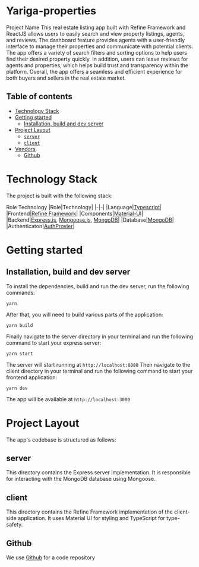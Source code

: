 # Yariga-properties

Project Name
This real estate listing app built with Refine Framework and ReactJS allows users to easily search and view property listings, agents, and reviews. The dashboard feature provides agents with a user-friendly interface to manage their properties and communicate with potential clients. The app offers a variety of search filters and sorting options to help users find their desired property quickly. In addition, users can leave reviews for agents and properties, which helps build trust and transparency within the platform. Overall, the app offers a seamless and efficient experience for both buyers and sellers in the real estate market.

## Table of contents <!-- omit in toc -->
- [Technology Stack](#technology-stack)
- [Getting started](#getting-started)
  - [Installation, build and dev server](#installation-build-and-dev-server)
- [Project Layout](#project-layout)
  - [`server`](#server)
  - [`client`](#client)
- [Vendors](#vendors)
  - [Github](#github)
  

# Technology Stack
The project is built with the following stack:

Role	Technology
|Role|Technology|
|-|-|
|Language|[Typescript]()|
|Frontend|[Refine Framework](https://refine.dev/docs)|
|Components|[Material-UI](https://material-ui.com/)|
|Backend|[Express.js](https://nextjs.org), [Mongoose.js](https://mongoosejs.com), [MongoDB](https://www.mongodb.com)|
|Database|[MongoDB](https://www.mongodb.com)|
|Authenticaton|[AuthProvier](https://refine.dev/docs/api-reference/core/providers/auth-provider/)| 

# Getting started
## Installation, build and dev server
To install the dependencies, build and run the dev server, run the following commands:


```
yarn
```

After that, you will need to build various parts of the application:
```
yarn build
```
Finally navigate to the server directory in your terminal and run the following command to start your express server:
```
yarn start
```
The server will start running at ```http://localhost:8080```
Then navigate to the client directory in your terminal and run the following command to start your frontend application:
```
yarn dev
```

The app will be available at ```http://localhost:3000```

# Project Layout
The app's codebase is structured as follows:

## server
This directory contains the Express server implementation. It is responsible for interacting with the MongoDB database using Mongoose.

## client
This directory contains the Refine Framework implementation of the client-side application. It uses Material UI for styling and TypeScript for type-safety.

## Github

We use [Github](https://github.com) for a code repository
